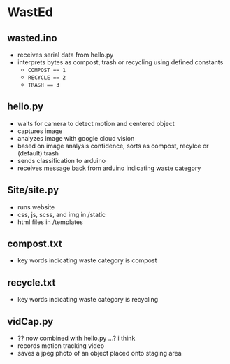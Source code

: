 # WastEd

## wasted.ino
  * receives serial data from hello.py
  * interprets bytes as compost, trash or recycling using defined constants
    * ```COMPOST == 1```
    * ```RECYCLE == 2```
    * ```TRASH == 3```
## hello.py
  * waits for camera to detect motion and centered object
  * captures image
  * analyzes image with google cloud vision
  * based on image analysis confidence, sorts as compost, recylce or (default) trash
  * sends classification to arduino 
  * receives message back from arduino indicating waste category
  
## Site/site.py
 * runs website 
 * css, js, scss, and img in /static
 * html files in /templates

## compost.txt
  * key words indicating waste category is compost
  
## recycle.txt
  * key words indicating waste category is recycling 

## vidCap.py  
  * ?? now combined with hello.py ...? i think
  * records motion tracking video
  * saves a jpeg photo of an object placed onto staging area
